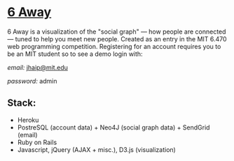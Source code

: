 # [6 Away](http://www.6away.us/)

6 Away is a visualization of the "social graph" — how people are connected — tuned to help you meet new people.
Created as an entry in the MIT 6.470 web programming competition. Registering for an account requires you to be an MIT student so to see a demo login with:

*email:* jhaip@mit.edu

*password:* admin

## Stack: ##
- Heroku
- PostreSQL (account data) + Neo4J (social graph data) + SendGrid (email)
- Ruby on Rails
- Javascript, jQuery (AJAX + misc.), D3.js (visualization)